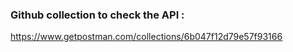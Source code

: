 ### Github collection to check the API :
https://www.getpostman.com/collections/6b047f12d79e57f93166
